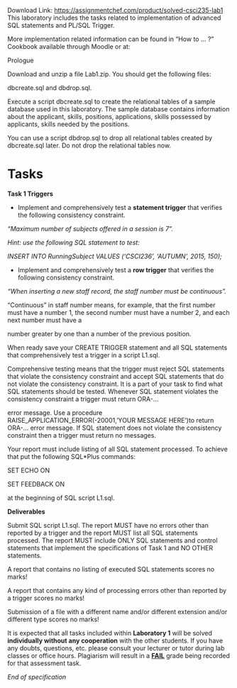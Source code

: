 Download Link: https://assignmentchef.com/product/solved-csci235-lab1
<br>
This laboratory includes the tasks related to implementation of advanced SQL statements and PL/SQL Trigger.

More implementation related information can be found in “How to … ?” Cookbook available through Moodle or at:

Prologue

Download and unzip a file Lab1.zip. You should get the following files:

dbcreate.sql and dbdrop.sql.

Execute a script dbcreate.sql to create the relational tables of a sample database used in this laboratory. The sample database contains information about the applicant, skills, positions, applications, skills possessed by applicants, skills needed by the positions.

You can use a script dbdrop.sql to drop all relational tables created by dbcreate.sql later. Do not drop the relational tables now.

<h1>Tasks</h1>

<strong>Task 1 Triggers</strong>

<ul>

 <li>Implement and comprehensively test a <strong>statement trigger</strong> that verifies the following consistency constraint.</li>

</ul>

<em>“Maximum number of subjects offered in a session is 7”. </em>

<em>Hint: use the following SQL statement to test: </em>

<em>INSERT INTO RunningSubject VALUES (‘CSCI236’, ‘AUTUMN’, 2015, 150); </em>

<ul>

 <li>Implement and comprehensively test a <strong>row trigger</strong> that verifies the following consistency constraint.</li>

</ul>

<em>“When inserting a new staff record, the staff number must be continuous”. </em>

“Continuous” in staff number means, for example, that the first number must have a number 1, the second number must have a number 2, and each next number must have a

number greater by one than a number of the previous position.

When ready save your CREATE TRIGGER statement and all SQL statements that comprehensively test a trigger in a script L1.sql.

Comprehensive testing means that the trigger must reject SQL statements that violate the consistency constraint and accept SQL statements that do not violate the consistency constraint. It is a part of your task to find what SQL statements should be tested. Whenever SQL statement violates the consistency constraint a trigger must return ORA-…

error message. Use a procedure RAISE_APPLICATION_ERROR(-20001,’YOUR MESSAGE HERE’)to return ORA-… error message. If SQL statement does not violate the consistency constraint then a trigger must return no messages.

Your report must include listing of all SQL statement processed. To achieve that put the following SQL*Plus commands:




SET ECHO ON

SET FEEDBACK ON

at  the beginning of SQL script L1.sql.




<strong>Deliverables </strong>

Submit SQL script L1.sql. The report MUST have no errors other than reported by a trigger and the report MUST list all SQL statements processed. The report MUST include ONLY SQL statements and control statements that implement the specifications of Task 1 and NO OTHER statements.

A report that contains no listing of executed SQL statements scores no marks!




A report that contains any kind of processing errors other than reported by a trigger scores no marks!




Submission of a file with a different name and/or different extension and/or different type scores no marks!

<strong> </strong><strong>                                                                                                                                      </strong>

<strong> </strong>

It is expected that all tasks included within <strong>Laboratory 1</strong> will be solved <strong>individually without any cooperation</strong> with the other students.  If you have any doubts, questions, etc. please consult your lecturer or tutor during lab classes or office hours. Plagiarism will result in a <strong><u>FAIL</u></strong> grade being recorded for that assessment task.




<em>End of specification </em>